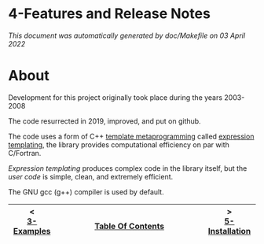 # 4-Features and Release Notes

_This document was automatically generated by doc/Makefile on 03 April 2022_

# About

Development for this project originally took place during the years 2003-2008 

The code resurrected in 2019, improved, and put on github.

The code uses a form of C++ [template metaprogramming](https://en.wikipedia.org/wiki/Template_metaprogramming) called [expression templating](https://en.wikipedia.org/wiki/Expression_templates), the library provides computational efficiency on par with C/Fortran.

*Expression templating* produces complex code in the library itself, but the *user code* is simple, clean, and extremely efficient.

The GNU gcc (g++) compiler is used by default.

| < <br />[3-Examples](examples.md)  | <br />[Table Of Contents](../README.md)<br /> <img width=1000/> | > <br />[5-Installation](installation.md)   |
| ----------- | ----------- | ----------- |

